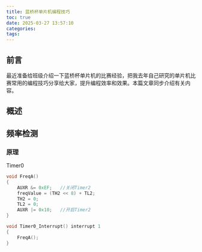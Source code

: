```yaml
---
title: 蓝桥杯单片机编程技巧
toc: true
date: 2025-03-27 13:57:10
categories:
tags:
---
```

## 前言
最近准备给班级介绍一下蓝桥杯单片机的比赛经验，把我去年自己研究的单片机比赛常用的编程技巧分享给大家，提升编程效率和效果。本篇文章同步介绍有关内容。
<!-- more -->
## 概述

## 频率检测
### 原理
Timer0
```c
void FreqA()
{
	AUXR &= 0xEF;	//关闭Timer2
	freqValue = (TH2 << 8) + TL2;
	TH2 = 0;
	TL2 = 0;
	AUXR |= 0x10;	//开启Timer2
}

void Timer0_Interrupt() interrupt 1
{
	FreqA();
}
```
